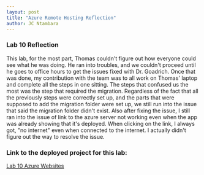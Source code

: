 ```yaml
---
layout: post
title: "Azure Remote Hosting Reflection"
author: JC Ntambara
---
```


### Lab 10 Reflection


This lab, for the most part, Thomas couldn't figure out how everyone could see what he was doing. He ran into troubles, and we couldn't proceed until he goes to office hours to get the issues fixed with Dr. Goadrich. Once that was done, my contribution with the team was to all work on Thomas' laptop and complete all the steps in one sitting. The steps that confused us the most was the step that required the migration. Regardless of the fact that all the previously steps were correctly set up, and the parts that were supposed to add the migration folder were set up, we still run into the issue that said the migration folder didn't exist. Also after fixing the issue, I still ran into the issue of link to the azure server not working even when the app was already showing that it's deployed. When clicking on the link, I always got, "no internet" even when connected to the internet. I actually didn't figure out the way to resolve the issue. 


### Link to the deployed project for this lab: 

[Lab 10 Azure Websites](https://msdocs-core-sql-please-work.azurewebsites.net/)


